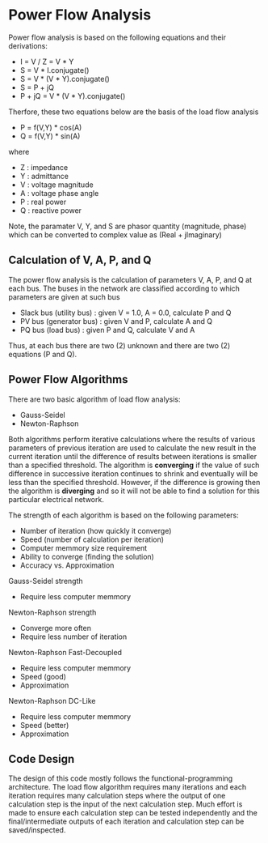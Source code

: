 ﻿# Power Flow Analysis

Power flow analysis is based on the following equations and their derivations:

- I = V / Z = V * Y
- S = V * I.conjugate()
- S = V * (V * Y).conjugate()
- S = P + jQ
- P + jQ = V * (V * Y).conjugate()

Therfore, these two equations below are the basis of the load flow analysis 

- P = f(V,Y) * cos(A)
- Q = f(V,Y) * sin(A)

where

- Z : impedance
- Y : admittance
- V : voltage magnitude
- A : voltage phase angle
- P : real power
- Q : reactive power

Note, the paramater V, Y, and S are phasor quantity (magnitude, phase) which can be converted to complex value as (Real + jImaginary)

## Calculation of V, A, P, and Q

The power flow analysis is the calculation of parameters V, A, P, and Q at each bus. The buses in the network are classified according to which parameters are given at such bus

- Slack bus (utility bus) : given V = 1.0, A = 0.0, calculate P and Q
- PV bus (generator bus) : given V and P, calculate A and Q
- PQ bus (load bus) : given P and Q, calculate V and A

Thus, at each bus there are two (2) unknown and there are two (2) equations (P and Q).

## Power Flow Algorithms

There are two basic algorithm of load flow analysis:

- Gauss-Seidel
- Newton-Raphson

Both algorithms perform iterative calculations where the results of various parameters of previous iteration are used to calculate the new result in the current iteration until the difference of results between iterations is smaller than a specified threshold. The algorithm is **converging** if the value of such difference in successive iteration continues to shrink and eventually will be less than the specified threshold. However, if the difference is growing then the algorithm is **diverging** and so it will not be able to find a solution for this particular electrical network.

The strength of each algorithm is based on the following parameters:

- Number of iteration (how quickly it converge)
- Speed (number of calculation per iteration)
- Computer memmory size requirement
- Ability to converge (finding the solution)
- Accuracy vs. Approximation

Gauss-Seidel strength
- Require less computer memmory

Newton-Raphson strength
- Converge more often
- Require less number of iteration

Newton-Raphson Fast-Decoupled
- Require less computer memmory
- Speed (good)
- Approximation

Newton-Raphson DC-Like
- Require less computer memmory
- Speed (better)
- Approximation

## Code Design

The design of this code mostly follows the functional-programming architecture. The load flow algorithm requires many iterations and each iteration requires many calculation steps where the output of one calculation step is the input of the next calculation step. Much effort is made to ensure each calculation step can be tested independently and the final/intermediate outputs of each iteration and calculation step can be saved/inspected.